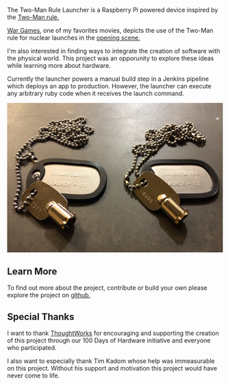 The Two-Man Rule Launcher is a Raspberry Pi powered device inspired by the [Two-Man rule.](http://en.wikipedia.org/wiki/Two-man_rule)

[War Games](http://www.imdb.com/title/tt0086567), one of my favorites movies, depicts the use of the Two-Man rule for nuclear launches in the [opening scene.](http://www.youtube.com/watch?v=ReJ3RltihME)

I'm also interested in finding ways to integrate the creation of software with the physical world. This project was an opporunity to explore these ideas while learning more about hardware.

Currently the launcher powers a manual build step in a Jenkins pipeline which deploys an app to production. However, the launcher can execute any arbitrary ruby code when it receives the launch command.

![Launch Key](images/keys.jpg)

## Learn More

To find out more about the project, contribute or build your own please explore the project on [github.](https://github.com/aterris/two_man)

## Special Thanks

I want to thank [ThoughtWorks](http://thoughtworks.com) for encouraging and supporting the creation of this project through our 100 Days of Hardware initiative and everyone who participated.

I also want to especially thank Tim Kadom whose help was immeasurable on this project. Without his support and motivation this project would have never come to life.